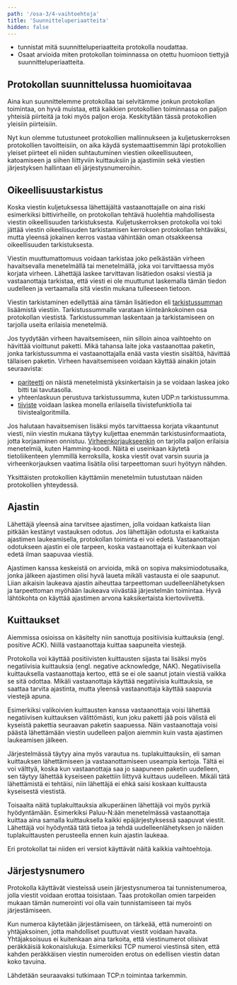 ```yaml
---
path: '/osa-3/4-vaihtoehtoja'
title: 'Suunnitteluperiaatteita'
hidden: false
---
```


<text-box variant='learningObjectives' name='Oppimistavoitteet'>

- tunnistat mitä suunnitteluperiaatteita protokolla noudattaa.
- Osaat arvioida miten protokollan toiminnassa on otettu huomioon tiettyjä suunnitteluperiaatteita.

</text-box>


## Protokollan suunnittelussa huomioitavaa

Aina kun suunnittelemme protokollaa tai selvitämme jonkun protokollan toimintaa, on hyvä muistaa, että kaikkien protokollien toiminnassa on paljon yhteisiä piirteitä ja toki myös paljon eroja. Keskitytään tässä protokollien yleisiin piirteisiin.

Nyt kun olemme tutustuneet protokollien mallinnukseen ja kuljetuskerroksen protokollien tavoitteisiin, on aika käydä systemaattisemmin läpi protokollien yleiset piirteet eli niiden suhtautuminen viestien oikeellisuuteen, katoamiseen ja siihen liittyviin kuittauksiin ja ajastimiin sekä viestien järjestyksen hallintaan eli järjestysnumeroihin.

## Oikeellisuustarkistus

Koska viestin kuljetuksessa lähettäjältä vastaanottajalle on aina riski esimerkiksi bittivirheille, on protokollan tehtävä huolehtia mahdollisesta viestin oikeellisuuden tarkistuksesta. Kuljetuskerroksen protokolla voi toki jättää viestin oikeellisuuden tarkistamisen kerroksen protokollan tehtäväksi, mutta yleensä jokainen kerros vastaa vähintään oman otsakkeensa oikeellisuuden tarkistuksesta.

Viestin muuttumattomuus voidaan tarkistaa joko pelkästään virheen havaitsevalla menetelmällä tai menetelmällä, joka voi tarvittaessa myös korjata virheen. Lähettäjä laskee tarvittavan lisätiedon osaksi viestiä ja vastaanottaja tarkistaa, että viesti ei ole muuttunut laskemalla tämän tiedon uudelleen ja vertaamalla sitä viestin mukana tulleeseen tietoon.

Viestin tarkistaminen edellyttää aina tämän lisätiedon eli [tarkistussumman](https://fi.wikipedia.org/wiki/Tarkistussumma) lisäämistä viestiin. Tarkistussummalle varataan kiinteänkokoinen osa protokollan viestistä. Tarkistussumman laskentaan ja tarkistamiseen on tarjolla useita erilaisia menetelmiä.

Jos tyydytään virheen havaitsemiseen, niin silloin ainoa vaihtoehto on hävittää vioittunut paketti. Mikä tahansa laite joka vastaanottaa paketin, jonka tarkistussumma ei vastaanottajalla enää vasta viestin sisältöä, hävittää tällaisen paketin. Virheen havaitsemiseen voidaan käyttää ainakin jotain seuraavista:
* [pariteetti](https://fi.wikipedia.org/wiki/Pariteetti_(tietotekniikka)) on näistä menetelmistä yksinkertaisin ja se voidaan laskea joko bitti tai tavutasolla.
* yhteenlaskuun perustuva tarkistussumma, kuten UDP:n tarkistussumma.
* [tiiviste](https://fi.wikipedia.org/wiki/Tiiviste_(tietotekniikka)) voidaan laskea monella erilaisella tiivistefunktiolla tai tiivistealgoritmilla.

Jos halutaan havaitsemisen lisäksi myös tarvittaessa korjata vikaantunut viesti, niin viestin mukana täytyy kuljettaa enemmän tarkistusinformaatiota, jotta korjaaminen onnistuu. [Virheenkorjaukseenkin](https://fi.wikipedia.org/wiki/Virheenkorjauskoodi) on tarjolla paljon erilaisia menetelmiä, kuten Hamming-koodi. Näitä ei useinkaan käytetä tietoliikenteen ylemmillä kerroksilla, koska viestit ovat varsin suuria ja virheenkorjauksen vaatima lisätila olisi tarpeettoman suuri hyötyyn nähden.

Yksittäisten protokollien käyttämiin menetelmiin tutustutaan näiden protokollien yhteydessä.

## Ajastin

Lähettäjä yleensä aina tarvitsee ajastimen, jolla voidaan katkaista liian pitkään kestänyt vastauksen odotus. Jos lähettäjän odotusta ei katkaista ajastimen laukeamisella, protokollan toiminta ei voi edetä. Vastaanottajan odotukseen ajastin ei ole tarpeen, koska vastaanottaja ei kuitenkaan voi edetä ilman saapuvaa viestiä.

Ajastimen kanssa keskeistä on arvioida, mikä on sopiva maksimiodotusaika, jonka jälkeen ajastimen olisi hyvä laueta mikäli vastausta ei ole saapunut.  Liian aikaisin laukeava ajastin aiheuttaa tarpeettoman uudelleenlähetyksen ja tarpeettoman myöhään laukeava viivästää järjestelmän toimintaa. Hyvä lähtökohta on käyttää ajastimen arvona kaksikertaista kiertoviivettä.


## Kuittaukset


Aiemmissa osioissa on käsitelty niin sanottuja positiivisia kuittauksia (engl. positive ACK). Niillä vastaanottaja kuittaa saapuneita viestejä.

Protokolla voi käyttää positiivisten kuittausten sijasta tai lisäksi myös negatiivisia kuittauksia (engl. negative acknowledge, NAK). Negatiivisella kuittauksella vastaanottaja kertoo, että se ei ole saanut jotain viestiä vaikka se sitä odottaa. Mikäli vastaanottaja käyttää negatiivisia kuittauksia, se saattaa tarvita ajastinta, mutta yleensä vastaanottaja käyttää saapuvia viestejä apuna.

Esimerkiksi valikoivien kuittausten kanssa vastaanottaja voisi lähettää negatiivisen kuittauksen välittömästi, kun joku paketti jää pois välistä eli kyseistä pakettia seuraavan paketin saapuessa. Näin vastaanottaja voisi päästä lähettämään viestin uudelleen paljon aiemmin kuin vasta ajastimen laukeamisen jälkeen.

Järjestelmässä täytyy aina myös varautua ns. tuplakuittauksiin, eli saman kuittauksen lähettämiseen ja vastaanottamiseen useampia kertoja. Tältä ei voi välttyä, koska kun vastaanottaja saa jo saapuneen paketin uudelleen, sen täytyy lähettää kyseiseen pakettiin liittyvä kuittaus uudelleen. Mikäli tätä lähettämistä ei tehtäisi, niin lähettäjä ei ehkä saisi koskaan kuittausta kyseisestä viestistä.

Toisaalta näitä tuplakuittauksia alkuperäinen lähettäjä voi myös pyrkiä hyödyntämään. Esimerkiksi Paluu-N:ään menetelmässä vastaanottaja kuittaa aina samalla kuittauksella kaikki epäjärjestyksessä saapuvat viestit. Lähettäjä voi hyödyntää tätä tietoa ja tehdä uudelleenlähetyksen jo näiden tuplakuittausten perusteella ennen kuin ajastin laukeaa.

Eri protokollat tai niiden eri versiot käyttävät näitä kaikkia vaihtoehtoja.

##  Järjestysnumero

Protokolla käyttävät viesteissä usein järjestysnumeroa tai tunnistenumeroa, jolla viestit voidaan erottaa toisistaan. Taas protokollan omien tarpeiden mukaan tämän numerointi voi olla vain tunnistamiseen tai myös järjestämiseen.

Kun numeroa käytetään järjestämiseen, on tärkeää, että numerointi on yhtäjaksoinen, jotta mahdolliset puuttuvat viestit voidaan havaita. Yhtäjaksoisuus ei kuitenkaan aina tarkoita, että viestinumerot olisivat peräkkäisiä kokonaislukuja. Esimerkiksi TCP numeroi viestinsä siten, että kahden peräkkäisen viestin numeroiden erotus on edellisen viestin datan koko tavuina.

Lähdetään seuraavaksi tutkimaan TCP:n toimintaa tarkemmin.

